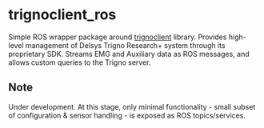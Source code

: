 # trignoclient_ros

Simple ROS wrapper package around <a href="https://github.com/BiRDLab-UMinho/trignoclient">trignoclient</a> library. 
Provides high-level management of Delsys Trigno Research+ system through its proprietary SDK. Streams EMG and Auxiliary data as ROS messages, and allows custom queries to the Trigno server.

## Note

Under development. At this stage, only minimal functionality - small subset of configuration & sensor handling - is exposed as ROS topics/services.